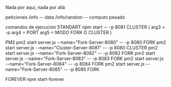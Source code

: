 Nada por aqui, nada por allá

peticiones
/info -- data
/info/random -- computo pesado

comandos de ejecucion
STANDART
npm start -- -p 8081 CLUSTER
(
    arg3 = -p
    arg4 = PORT
    arg5 = MODO FORK O CLUSTER
)


PM2
pm2 start server.js --name="Fork-Server-8080" -- -p 8080 FORK
pm2 start server.js --name="Cluster-Server-8081" -- -p 8080 CLUSTER
pm2 start server.js --name="Fork-Server-8082" -- -p 8082 FORK
pm2 start server.js --name="Fork-Server-8083" -- -p 8083 FORK
pm2 start server.js --name="Fork-Server-8084" -- -p 8084 FORK
pm2 start server.js --name="Fork-Server-8085" -- -p 8085 FORK

FOREVER
npm start-forever